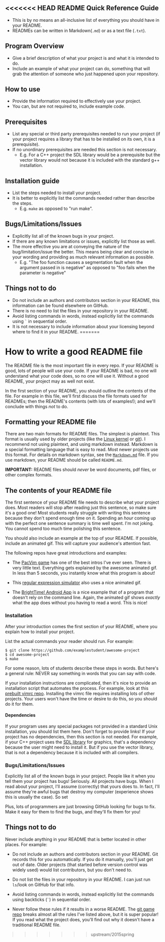 <<<<<<< HEAD
README Quick Reference Guide
---
* This is by no means an all-inclusive list of everything you should have in your README.
* READMEs can be written in Markdown(```.md```) or as a text file (```.txt```).

Program Overview
---
* Give a brief description of what your project is and what it is intended to do.
* Include an example of what your project can do, something that will grab the attention of someone who just happened upon your repository.

How to use
---
* Provide the information required to effectively use your project.
* You can, but are not required to, include example code.

Prerequisites
---
* List any special or third party prerequisites needed to run your project (if your project requires a library that has to be installed on its own, it is a prerequisite).
* If no unordinary prerequisites are needed this section is not necessary.
  * E.g. For a C++ project the SDL library would be a prerequisite but the vector library would not because it is included with the standard g++ installation.

Installation guide
---
* List the steps needed to install your project.
* It is better to explicitly list the commands needed rather than describe the steps. 
  * E.g. ```make``` as opposed to "run make".

Bugs/Limitations/Issues
---
* Explicitly list all of the known bugs in your project.
* If there are any known limitations or issues, explicitly list those as well.
* The more effective you are at conveying the nature of the bug/limitation/issue the better. This means being clear and concise in your wording and providing as much relevant information as possible.
  * E.g. "The foo function causes a segmentation fault when the argument passed in is negative" as opposed to "foo fails when the parameter is negative"

Things **not** to do
---
* Do not include an authors and contributors section in your README, this information can be found elsewhere on GitHub.
* There is no need to list the files in your repository in your README.
* Avoid listing commands in words, instead explicitly list the commands using ``` ` ``` in sequential order.
* It is not necessary to include information about your licensing beyond where to find it in your README.
=======
# How to write a good README file

The README file is the most important file in every repo.
If your README is good, lots of people will use your code.
If your README is bad, no one will understand what your code does, so no one will use it.
Without a good README, your project may as well not exist.

In the first section of your README, you should outline the contents of the file.
For example in this file, we'll first discuss the file formats used for READMEs;
then the README's contents (with lots of examples!);
and we'll conclude with things *not* to do.

## Formatting your README file

There are two main formats for README files.
The simplest is plaintext.
This format is usually used by older projects (like the [Linux kernel](https://github.com/torvalds/linux/blob/master/README) or [git](https://github.com/git/git)).
I recommend not using plaintext, and using markdown instead.
Markdown is a special formatting language that is easy to read.
Most newer projects use this format.
For details on markdown syntax, see the [`Markdown.md`](https://github.com/mikeizbicki/ucr-cs100/blob/2015spring/textbook/bestpractices/WritingREADMEs/Markdown.md) file.
If you use markdown, your README should be called `README.md`.

**IMPORTANT:**
README files should *never* be word documents, pdf files, or other complex formats.

## The contents of your README file

The first sentence of your README file needs to describe what your project does.
Most readers will stop after reading just this sentence, so make sure it's a good one!
Most students really struggle with writing this sentence because they don't spend enough time on it.
Spending an *hour* coming up with the perfect one sentence summary is time well spent.
I'm not joking.
You cannot spend too much time polishing this sentence.

You should also include an example at the top of your README.
If possible, include an animated gif.
This will capture your audience's attention fast.

The following repos have great introductions and examples:

* The [PacVim game](https://github.com/jmoon018/PacVim#pacvim) has one of the best intros I've ever seen.
There is very little text.
Everything gets explained by the awesome animated gif.
In less than 5 seconds, you instantly know what this program is about!

* This [regular expression simulator](https://github.com/Liniarc/regexProgram#practice-regular-expressions) also uses a nice animated gif.

* The [BrightTime! Android App](https://github.com/Team-Unguided/BrightTime#brighttime) is a nice example that of a program that doesn't rely on the command line.
Again, the animated gif shows *exactly* what the app does without you having to read a word.
This is nice!


### Installation

After your introduction comes the first section of your README, where you explain how to install your project.

List the actual commands your reader should run.
For example:
```
$ git clone https://github.com/examplestudent/awesome-project
$ cd awesome-project
$ make
```
For some reason, lots of students describe these steps in words.
But here's a general rule:
NEVER say something in words that you can say with code.

If your installation instructions are complicated, then it's nice to provide an installation script that automates the process.
For example, look at this [prebuilt vimrc repo](https://github.com/Anthony1234567/Vimrc1234567#vimrc1234567).
Installing the vimrc file requires installing lots of other projects.
Your users won't have the time or desire to do this, so you should do it for them.

#### Dependencies
If your program uses any special packages not provided in a standard Unix installation, you should list them here.
Don't forget to provide links!
If your project has no dependencies, then this section is not needed.
For example, if your C++ project uses the [SDL library](http://libsdl.org/) for graphics, that's a dependency because the user might need to install it.
But if you use the vector library, that is not a dependency because it is included with all compilers.

### Bugs/Limitations/Issues

Explicitly list all of the known bugs in your project.
People like it when you tell them your project has bugs!
Seriously.
All projects have bugs.
When I read about your project, I'll assume (correctly) that yours does to.
In fact, I'll assume they're awful bugs that destroy my computer (experience shows this is usually the case).
So set

Plus, lots of programmers are just browsing GitHub looking for bugs to fix.
Make it easy for them to find the bugs, and they'll fix them for you!

## Things **not** to do

Never include anything in your README that is better located in other places.
For example:

* Do not include an authors and contributors section in your README.
Git records this for you automatically.
If you do it manually, you'll just get out of date.
Older projects (that started before version control was widely used) would list contributors, but you don't need to.

* Do not list the files in your repository in your README.
I can just run `ls`/look on GitHub for that info.

* Avoid listing commands in words, instead explicitly list the commands using backticks (``` ` ```) in sequential order.

* Never follow these rules if it results in a worse README.
The [git game repo](https://github.com/hgarc014/git-game) breaks almost all the rules I've listed above, but it is super popular!
If you read what the project does, you'll find out why it doesn't have a traditional README file.

>>>>>>> upstream/2015spring
